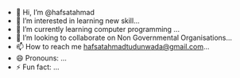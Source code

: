 - 👋 Hi, I’m @hafsatahmad
- 👀 I’m interested in learning new skill...
- 🌱 I’m currently learning computer programming ...
- 💞️ I’m looking to collaborate on Non Governmental Organisations...
- 📫 How to reach me hafsatahmadtudunwada@gmail.com...
- 😄 Pronouns: ...
- ⚡ Fun fact: ...

<!---
hafsatahmad/hafsatahmad is a ✨ special ✨ repository because its `README.md` (this file) appears on your GitHub profile.
You can click the Preview link to take a look at your changes.
--->
